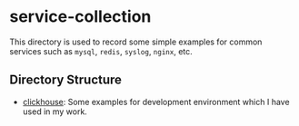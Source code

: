 # service-collection

This directory is used to record some simple examples for common services such as `mysql`, `redis`, `syslog`, `nginx`, etc.

## Directory Structure

* [clickhouse](https://github.com/zzsuki/containerized-services-example/tree/main/service-collection): Some examples for development environment which I have used in my work.

